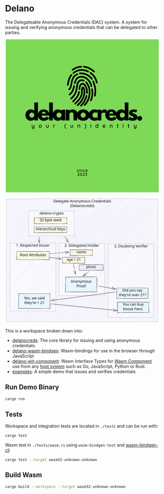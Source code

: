 # Delano

The Delegateable Anonymous Credentials (DAC) system. A system for issuing and verifying anonymous credentials that can be delegated to other parties.

<!-- Center div -->
<div align="center">

![Logo](1.png)

</div>

![Delano](./dac-flow.svg)

This is a workspace broken down into:

- [delanocreds](/crates/delanocreds/): The core library for issuing and using anonymous credentials.
- [delano-wasm-bindgen](/crates/delano-wasm-bindgen/): Wasm-bindings for use in the browser through JavaScript
- [delano-wit-component](/crates/delano-wit-component/): Wasm Interface Types for [Wasm Component](https://github.com/WebAssembly/component-model) use from any [host system](https://github.com/bytecodealliance/wit-bindgen#host-runtimes-for-components) such as Go, JavaScript, Python or Rust.
- [examples](examples/): A simple demo that issues and verifies credentials

## Run Demo Binary

```bash
cargo run
```

## Tests

Workspace and integration tests are located in `./tests` and can be run with:

```bash
cargo test
```

Wasm test in `./tests/wasm.rs` using `wasm-bindgen-test` and [wasm-bindgen-cli](https://rustwasm.github.io/wasm-bindgen/wasm-bindgen-test/usage.html#appendix-using-wasm-bindgen-test-without-wasm-pack)

```bash
cargo test --target wasm32-unknown-unknown
```

## Build Wasm

```bash
cargo build --workspace --target wasm32-unknown-unknown
```
